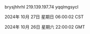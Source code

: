 brysjhhrhl 219.139.197.74 yqqlmgsycl

2024年 10月 27日 星期日 06:00:02 CST

2024年 10月 26日 星期六 22:00:02 GMT

